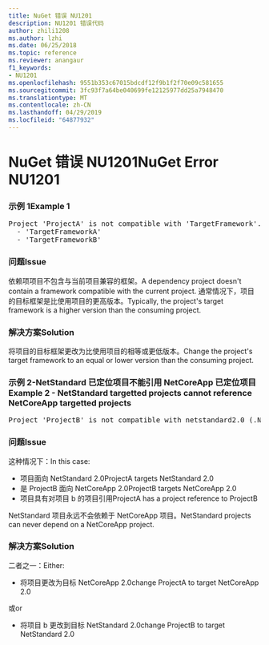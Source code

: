 ```yaml
---
title: NuGet 错误 NU1201
description: NU1201 错误代码
author: zhili1208
ms.author: lzhi
ms.date: 06/25/2018
ms.topic: reference
ms.reviewer: anangaur
f1_keywords:
- NU1201
ms.openlocfilehash: 9551b353c67015bdcdf12f9b1f2f70e09c581655
ms.sourcegitcommit: 3fc93f7a64be040699fe12125977dd25a7948470
ms.translationtype: MT
ms.contentlocale: zh-CN
ms.lasthandoff: 04/29/2019
ms.locfileid: "64877932"
---
```

# <a name="nuget-error-nu1201"></a><span data-ttu-id="76a7d-103">NuGet 错误 NU1201</span><span class="sxs-lookup"><span data-stu-id="76a7d-103">NuGet Error NU1201</span></span>

### <a name="example-1"></a><span data-ttu-id="76a7d-104">示例 1</span><span class="sxs-lookup"><span data-stu-id="76a7d-104">Example 1</span></span>
<pre>Project 'ProjectA' is not compatible with 'TargetFramework'. Project 'ProjectA' supports:<br/>  - 'TargetFrameworkA'<br/>  - 'TargetFrameworkB'</pre>

### <a name="issue"></a><span data-ttu-id="76a7d-105">问题</span><span class="sxs-lookup"><span data-stu-id="76a7d-105">Issue</span></span>
<span data-ttu-id="76a7d-106">依赖项项目不包含与当前项目兼容的框架。</span><span class="sxs-lookup"><span data-stu-id="76a7d-106">A dependency project doesn't contain a framework compatible with the current project.</span></span> <span data-ttu-id="76a7d-107">通常情况下，项目的目标框架是比使用项目的更高版本。</span><span class="sxs-lookup"><span data-stu-id="76a7d-107">Typically, the project's target framework is a higher version than the consuming project.</span></span>

### <a name="solution"></a><span data-ttu-id="76a7d-108">解决方案</span><span class="sxs-lookup"><span data-stu-id="76a7d-108">Solution</span></span>
<span data-ttu-id="76a7d-109">将项目的目标框架更改为比使用项目的相等或更低版本。</span><span class="sxs-lookup"><span data-stu-id="76a7d-109">Change the project's target framework to an equal or lower version than the consuming project.</span></span>

### <a name="example-2---netstandard-targetted-projects-cannot-reference-netcoreapp-targetted-projects"></a><span data-ttu-id="76a7d-110">示例 2-NetStandard 已定位项目不能引用 NetCoreApp 已定位项目</span><span class="sxs-lookup"><span data-stu-id="76a7d-110">Example 2 - NetStandard targetted projects cannot reference NetCoreApp targetted projects</span></span>
<pre>Project 'ProjectB' is not compatible with netstandard2.0 (.NETStandard,Version=v2.0). Project 'ProjectB' supports: netcoreapp2.0 (.NETCoreApp,Version=v2.0)</pre>

### <a name="issue"></a><span data-ttu-id="76a7d-111">问题</span><span class="sxs-lookup"><span data-stu-id="76a7d-111">Issue</span></span> 
<span data-ttu-id="76a7d-112">这种情况下：</span><span class="sxs-lookup"><span data-stu-id="76a7d-112">In this case:</span></span>
- <span data-ttu-id="76a7d-113">项目面向 NetStandard 2.0</span><span class="sxs-lookup"><span data-stu-id="76a7d-113">ProjectA targets NetStandard 2.0</span></span>
- <span data-ttu-id="76a7d-114">是 ProjectB 面向 NetCoreApp 2.0</span><span class="sxs-lookup"><span data-stu-id="76a7d-114">ProjectB targets NetCoreApp 2.0</span></span>
- <span data-ttu-id="76a7d-115">项目具有对项目 b 的项目引用</span><span class="sxs-lookup"><span data-stu-id="76a7d-115">ProjectA has a project reference to ProjectB</span></span>

<span data-ttu-id="76a7d-116">NetStandard 项目永远不会依赖于 NetCoreApp 项目。</span><span class="sxs-lookup"><span data-stu-id="76a7d-116">NetStandard projects can never depend on a NetCoreApp project.</span></span>

### <a name="solution"></a><span data-ttu-id="76a7d-117">解决方案</span><span class="sxs-lookup"><span data-stu-id="76a7d-117">Solution</span></span>
<span data-ttu-id="76a7d-118">二者之一：</span><span class="sxs-lookup"><span data-stu-id="76a7d-118">Either:</span></span>
- <span data-ttu-id="76a7d-119">将项目更改为目标 NetCoreApp 2.0</span><span class="sxs-lookup"><span data-stu-id="76a7d-119">change ProjectA to target NetCoreApp 2.0</span></span>

<span data-ttu-id="76a7d-120">或</span><span class="sxs-lookup"><span data-stu-id="76a7d-120">or</span></span>

- <span data-ttu-id="76a7d-121">将项目 b 更改到目标 NetStandard 2.0</span><span class="sxs-lookup"><span data-stu-id="76a7d-121">change ProjectB to target NetStandard 2.0</span></span>

